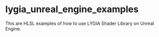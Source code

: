 # lygia_unreal_engine_examples
This are HLSL examples of how to use LYGIA Shader Library on Unreal Engine.
